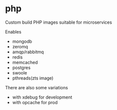 # php
Custom build PHP images suitable for microservices

Enables
- mongodb
- zeromq
- amqp/rabbitmq
- redis
- memcached
- postgres
- swoole
- pthreads(zts image)

There are also some variations
- with xdebug for development
- with opcache for prod
